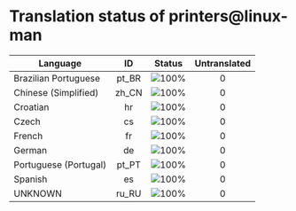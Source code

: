 # Translation status of printers@linux-man

Language | ID | Status | Untranslated
---------|:--:|:------:|:-----------:
Brazilian Portuguese | pt_BR | ![100%](http://progressed.io/bar/100) | 0
Chinese (Simplified) | zh_CN | ![100%](http://progressed.io/bar/100) | 0
Croatian | hr | ![100%](http://progressed.io/bar/100) | 0
Czech | cs | ![100%](http://progressed.io/bar/100) | 0
French | fr | ![100%](http://progressed.io/bar/100) | 0
German | de | ![100%](http://progressed.io/bar/100) | 0
Portuguese (Portugal) | pt_PT | ![100%](http://progressed.io/bar/100) | 0
Spanish | es | ![100%](http://progressed.io/bar/100) | 0
UNKNOWN | ru_RU | ![100%](http://progressed.io/bar/100) | 0

